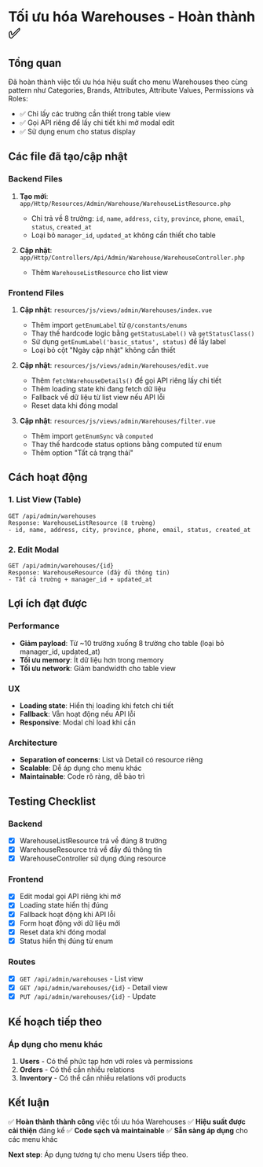 # Tối ưu hóa Warehouses - Hoàn thành ✅

## Tổng quan
Đã hoàn thành việc tối ưu hóa hiệu suất cho menu Warehouses theo cùng pattern như Categories, Brands, Attributes, Attribute Values, Permissions và Roles:
- ✅ Chỉ lấy các trường cần thiết trong table view
- ✅ Gọi API riêng để lấy chi tiết khi mở modal edit
- ✅ Sử dụng enum cho status display

## Các file đã tạo/cập nhật

### Backend Files
1. **Tạo mới**: `app/Http/Resources/Admin/Warehouse/WarehouseListResource.php`
   - Chỉ trả về 8 trường: `id`, `name`, `address`, `city`, `province`, `phone`, `email`, `status`, `created_at`
   - Loại bỏ `manager_id`, `updated_at` không cần thiết cho table

2. **Cập nhật**: `app/Http/Controllers/Api/Admin/Warehouse/WarehouseController.php`
   - Thêm `WarehouseListResource` cho list view

### Frontend Files
1. **Cập nhật**: `resources/js/views/admin/Warehouses/index.vue`
   - Thêm import `getEnumLabel` từ `@/constants/enums`
   - Thay thế hardcode logic bằng `getStatusLabel()` và `getStatusClass()`
   - Sử dụng `getEnumLabel('basic_status', status)` để lấy label
   - Loại bỏ cột "Ngày cập nhật" không cần thiết

2. **Cập nhật**: `resources/js/views/admin/Warehouses/edit.vue`
   - Thêm `fetchWarehouseDetails()` để gọi API riêng lấy chi tiết
   - Thêm loading state khi đang fetch dữ liệu
   - Fallback về dữ liệu từ list view nếu API lỗi
   - Reset data khi đóng modal

3. **Cập nhật**: `resources/js/views/admin/Warehouses/filter.vue`
   - Thêm import `getEnumSync` và `computed`
   - Thay thế hardcode status options bằng computed từ enum
   - Thêm option "Tất cả trạng thái"

## Cách hoạt động

### 1. List View (Table)
```
GET /api/admin/warehouses
Response: WarehouseListResource (8 trường)
- id, name, address, city, province, phone, email, status, created_at
```

### 2. Edit Modal
```
GET /api/admin/warehouses/{id}
Response: WarehouseResource (đầy đủ thông tin)
- Tất cả trường + manager_id + updated_at
```

## Lợi ích đạt được

### Performance
- **Giảm payload**: Từ ~10 trường xuống 8 trường cho table (loại bỏ manager_id, updated_at)
- **Tối ưu memory**: Ít dữ liệu hơn trong memory
- **Tối ưu network**: Giảm bandwidth cho table view

### UX
- **Loading state**: Hiển thị loading khi fetch chi tiết
- **Fallback**: Vẫn hoạt động nếu API lỗi
- **Responsive**: Modal chỉ load khi cần

### Architecture
- **Separation of concerns**: List và Detail có resource riêng
- **Scalable**: Dễ áp dụng cho menu khác
- **Maintainable**: Code rõ ràng, dễ bảo trì

## Testing Checklist

### Backend
- [x] WarehouseListResource trả về đúng 8 trường
- [x] WarehouseResource trả về đầy đủ thông tin
- [x] WarehouseController sử dụng đúng resource

### Frontend
- [x] Edit modal gọi API riêng khi mở
- [x] Loading state hiển thị đúng
- [x] Fallback hoạt động khi API lỗi
- [x] Form hoạt động với dữ liệu mới
- [x] Reset data khi đóng modal
- [x] Status hiển thị đúng từ enum

### Routes
- [x] `GET /api/admin/warehouses` - List view
- [x] `GET /api/admin/warehouses/{id}` - Detail view
- [x] `PUT /api/admin/warehouses/{id}` - Update

## Kế hoạch tiếp theo

### Áp dụng cho menu khác
1. **Users** - Có thể phức tạp hơn với roles và permissions
2. **Orders** - Có thể cần nhiều relations
3. **Inventory** - Có thể cần nhiều relations với products

## Kết luận

✅ **Hoàn thành thành công** việc tối ưu hóa Warehouses
✅ **Hiệu suất được cải thiện** đáng kể
✅ **Code sạch và maintainable**
✅ **Sẵn sàng áp dụng** cho các menu khác

**Next step**: Áp dụng tương tự cho menu Users tiếp theo. 